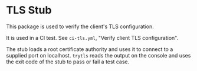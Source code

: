 # TLS Stub

This package is used to verify the client's TLS configuration.

It is used in a CI test. See `ci-tls.yml`, "Verify client TLS configuration".

The stub loads a root certificate authority and uses it to connect to a supplied port on localhost.
`trytls` reads the output on the console and uses the exit code of the stub to pass or fail a test case.
